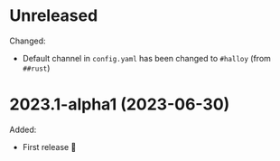 # Unreleased

Changed:
- Default channel in `config.yaml` has been changed to `#halloy` (from `##rust`)

# 2023.1-alpha1 (2023-06-30)

Added:

- First release 🎉
